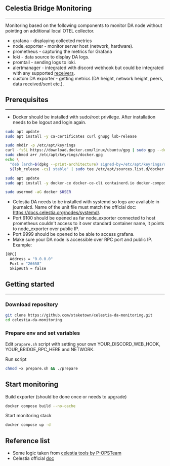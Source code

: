 ## Celestia Bridge Monitoring

---

Monitoring based on the following components to monitor DA node without pointing on additional local OTEL collector.

- grafana - displaying collected metrics 
- node_exporter - monitor server host (network, hardware).
- prometheus - capturing the metrics for Grafana
- loki - data source to display DA logs.
- promtail - sending logs to loki.
- alertmanager - integrated with discord webhook but could be integrated with any supported [receivers](https://prometheus.io/docs/alerting/latest/configuration/#receiver-integration-settings). 
- custom DA exporter - getting metrics (DA height, network height, peers, data received/sent etc.).

## Prerequisites

---

- Docker should be installed with sudo/root privilege. After installation needs to be logout and login again.
```bash
sudo apt update
sudo apt install -y ca-certificates curl gnupg lsb-release

sudo mkdir -p /etc/apt/keyrings
curl -fsSL https://download.docker.com/linux/ubuntu/gpg | sudo gpg --dearmor -o /etc/apt/keyrings/docker.gpg
sudo chmod a+r /etc/apt/keyrings/docker.gpg
echo \
  "deb [arch=$(dpkg --print-architecture) signed-by=/etc/apt/keyrings/docker.gpg] https://download.docker.com/linux/ubuntu \
  $(lsb_release -cs) stable" | sudo tee /etc/apt/sources.list.d/docker.list >/dev/null

sudo apt update
sudo apt install -y docker-ce docker-ce-cli containerd.io docker-compose-plugin

sudo usermod -aG docker $USER
```
- Celestia DA needs to be installed with systemd so logs are available in journalctl. Name of the unit file must match the official doc: https://docs.celestia.org/nodes/systemd/.
- Port 9100 should be opened as far node_exporter connected to host prometheus couldn't access to it over standard container name,
it points to node_exporter over public IP.
- Port 9999 should be opened to be able to access grafana.
- Make sure your DA node is accessible over RPC port and public IP. Example:
```bash
[RPC]
  Address = "0.0.0.0"
  Port = "26658"
  SkipAuth = false
```

## Getting started

---

### Download repository
```bash
git clone https://github.com/staketown/celestia-da-monitoring.git
cd celestia-da-monitoring
```

### Prepare env and set variables

Edit `prapare.sh` script with setting your own YOUR_DISCORD_WEB_HOOK, YOUR_BRIDGE_RPC_HERE and NETWORK.

Run script

```bash
chmod +x prepare.sh && ./prepare
```

## Start monitoring
Build exporter (should be done once or needs to upgrade)
```bash
docker compose build --no-cache
```

Start monitoring stack
```bash
docker compose up -d
```

## Reference list
- Some logic taken from [celestia tools by P-OPSTeam](https://github.com/P-OPSTeam/celestia-tools)
- Celestia official [doc](https://docs.celestia.org/nodes/overview)